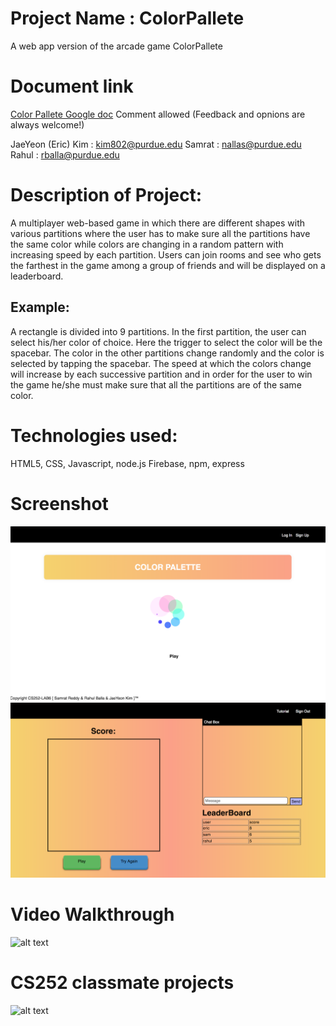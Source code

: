 # Project Name : ColorPallete
A web app version of the arcade game ColorPallete


# Document link
[Color Pallete Google doc](https://docs.google.com/document/d/1wIuFweF4pW8468eem5wnKV6sbSvwuy4cKT3HI9857wM/edit?usp=sharing)
Comment allowed (Feedback and opnions are always welcome!)


JaeYeon (Eric) Kim : <kim802@purdue.edu>
Samrat : <nallas@purdue.edu>
Rahul : <rballa@purdue.edu>


# Description of Project:
A multiplayer web-based game in which there are different shapes with various partitions where the user has to make sure all the partitions have the same color while colors are changing in a random pattern with increasing speed by each partition. Users can join rooms and see who gets the farthest in the game among a group of friends and will be displayed on a leaderboard.

## Example:
A rectangle is divided into 9 partitions. In the first partition, the user can select his/her color of choice. Here the trigger to select the color will be the spacebar. The color in the other partitions change randomly and the color is selected by tapping the spacebar. The speed at which the colors change will increase by each successive partition and in order for the user to win the game he/she must make sure that all the partitions are of the same color.


# Technologies used:
HTML5, CSS, Javascript, node.js
Firebase, npm, express

# Screenshot
![alt text](https://github.com/rahul-balla/ColorPallete/blob/master/pasted%20image%200.png)
![alt text](https://github.com/rahul-balla/ColorPallete/blob/master/pasted%20image%200-1.png)

# Video Walkthrough
![alt text](https://youtu.be/Up5rnpN2nQE)

# CS252 classmate projects
![alt text](https://docs.google.com/document/d/e/2PACX-1vR2_HGf58TdvelvZkq0pBo9pN4RriPXWg_ULaiqfyfOw__aGk3bCQrBCVrDr-jK_Qq0c6GM-sZu3iVT/pub)

